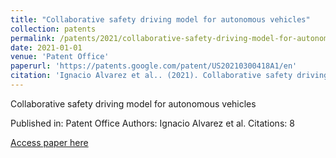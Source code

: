 ```yaml
---
title: "Collaborative safety driving model for autonomous vehicles"
collection: patents
permalink: /patents/2021/collaborative-safety-driving-model-for-autonomous
date: 2021-01-01
venue: 'Patent Office'
paperurl: 'https://patents.google.com/patent/US20210300418A1/en'
citation: 'Ignacio Alvarez et al.. (2021). Collaborative safety driving model for autonomous vehicles. Patent Office.'
---
```


Collaborative safety driving model for autonomous vehicles

Published in: Patent Office
Authors: Ignacio Alvarez et al.
Citations: 8

[Access paper here](https://patents.google.com/patent/US20210300418A1/en)
